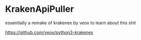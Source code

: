 # KrakenApiPuller
essentially a remake of krakenex by veox to learn about this shit

https://github.com/veox/python3-krakenex

